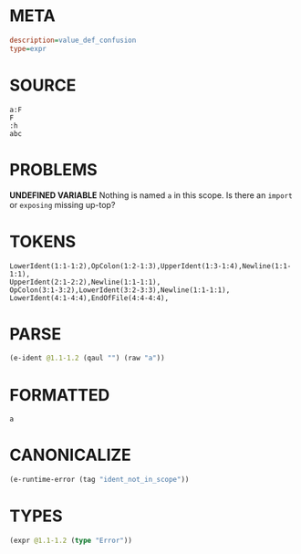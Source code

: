 # META
~~~ini
description=value_def_confusion
type=expr
~~~
# SOURCE
~~~roc
a:F
F
:h
abc
~~~
# PROBLEMS
**UNDEFINED VARIABLE**
Nothing is named `a` in this scope.
Is there an `import` or `exposing` missing up-top?

# TOKENS
~~~zig
LowerIdent(1:1-1:2),OpColon(1:2-1:3),UpperIdent(1:3-1:4),Newline(1:1-1:1),
UpperIdent(2:1-2:2),Newline(1:1-1:1),
OpColon(3:1-3:2),LowerIdent(3:2-3:3),Newline(1:1-1:1),
LowerIdent(4:1-4:4),EndOfFile(4:4-4:4),
~~~
# PARSE
~~~clojure
(e-ident @1.1-1.2 (qaul "") (raw "a"))
~~~
# FORMATTED
~~~roc
a
~~~
# CANONICALIZE
~~~clojure
(e-runtime-error (tag "ident_not_in_scope"))
~~~
# TYPES
~~~clojure
(expr @1.1-1.2 (type "Error"))
~~~
